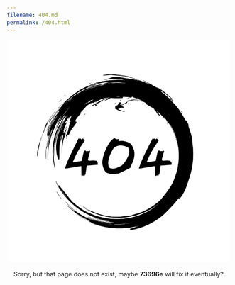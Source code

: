 ```yaml
---
filename: 404.md
permalink: /404.html
---
```

<center>
<img src="/404.svg" width="500" height="500" alt="404"/> <br><br>
Sorry, but that page does not exist, maybe <b>73696e</b> will fix it eventually?
</center>
